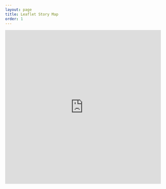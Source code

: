 ```yaml
---
layout: page
title: Leaflet Story Map
order: 1
---
```


<iframe width='100%' height='500' seamless frameborder='0' scrolling='yes' src='https://rm4-25.github.io/lsf_storymap/'></iframe>
